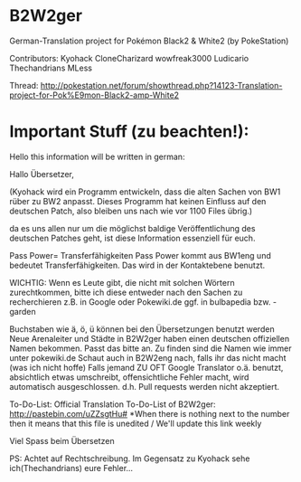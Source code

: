 B2W2ger
=======

German-Translation project for Pokémon Black2 & White2 (by PokeStation)


Contributors:
Kyohack
CloneCharizard
wowfreak3000
Ludicario
Thechandrians
MLess

Thread: http://pokestation.net/forum/showthread.php?14123-Translation-project-for-Pok%E9mon-Black2-amp-White2

Important Stuff (zu beachten!):
==============================

Hello this information will be written in german:

Hallo Übersetzer,

(Kyohack wird ein Programm entwickeln, dass die alten Sachen von BW1 rüber zu BW2 anpasst. Dieses Programm hat keinen Einfluss auf den deutschen Patch, also bleiben uns nach wie vor 1100 Files übrig.)

da es uns allen nur um die möglichst baldige Veröffentlichung des deutschen Patches geht,
ist diese Information essenziell für euch.

Pass Power= Transferfähigkeiten
Pass Power kommt aus BW1eng und bedeutet Transferfähigkeiten. Das wird in der Kontaktebene benutzt. 

WICHTIG:
Wenn es Leute gibt, die nicht mit solchen Wörtern zurechtkommen, bitte ich diese entweder nach den Sachen zu recherchieren
z.B. in Google oder Pokewiki.de ggf. in bulbapedia bzw. -garden

Buchstaben wie ä, ö, ü können bei den Übersetzungen benutzt werden
Neue Arenaleiter und Städte in B2W2ger haben einen deutschen offiziellen Namen bekommen. Passt das bitte an. Zu finden sind die Namen
wie immer unter pokewiki.de
Schaut auch in B2W2eng nach, falls ihr das nicht macht (was ich nicht hoffe)
Falls jemand ZU OFT Google Translator o.ä. benutzt, absichtlich etwas umschreibt, offensichtliche Fehler macht, wird
automatisch ausgeschlossen. d.h. Pull requests werden nicht akzeptiert.

To-Do-List: Official Translation To-Do-List of B2W2ger: http://pastebin.com/uZZsgtHu# *When there is nothing next to the number then it means that this file is unedited / We'll update this link weekly


Viel Spass beim Übersetzen

PS: Achtet auf Rechtschreibung. Im Gegensatz zu Kyohack sehe ich(Thechandrians) eure Fehler...